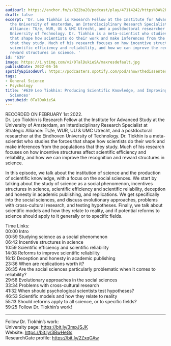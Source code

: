 ```yaml
---
audiourl: https://anchor.fm/s/822ba20/podcast/play/47114242/https%3A%2F%2Fd3ctxlq1ktw2nl.cloudfront.net%2Fstaging%2F2022-1-3%2Ff7e107aa-bc9c-195c-d823-4993819d89c9.m4a
draft: false
excerpt: 'Dr. Leo Tiokhin is Research Fellow at the Institute for Advanced Study at
  the University of Amsterdam, an Interdisciplinary Research Specialist at Strategic
  Alliance: TU/e, WUR, UU & UMC Utrecht, and a postdoctoral researcher at the Eindhoven
  University of Technology. Dr. Tiokhin is a meta-scientist who studies the forces
  that shape how scientists do their work and make inferences from the populations
  that they study. Much of his research focuses on how incentive structures affect
  scientific efficiency and reliability, and how we can improve the recognition and
  reward structures in science. '
id: '639'
image: https://i.ytimg.com/vi/0TalDukieSA/maxresdefault.jpg
publishDate: 2022-06-16
spotifyEpisodeUrl: https://podcasters.spotify.com/pod/show/thedissenter/episodes/639-Leonid-Tiokhin-Producing-Scientific-Knowledge--and-Improving-the-Social-Sciences-e1dsai2
tags:
- General Science
- Psychology
title: '#639 Leo Tiokhin: Producing Scientific Knowledge, and Improving the Social
  Sciences'
youtubeid: 0TalDukieSA
---
```

<div class="timelinks">

RECORDED ON FEBRUARY 1st 2022.  
Dr. Leo Tiokhin is Research Fellow at the Institute for Advanced Study at the University of Amsterdam, an Interdisciplinary Research Specialist at Strategic Alliance: TU/e, WUR, UU & UMC Utrecht, and a postdoctoral researcher at the Eindhoven University of Technology. Dr. Tiokhin is a meta-scientist who studies the forces that shape how scientists do their work and make inferences from the populations that they study. Much of his research focuses on how incentive structures affect scientific efficiency and reliability, and how we can improve the recognition and reward structures in science. 

In this episode, we talk about the institution of science and the production of scientific knowledge, with a focus on the social sciences. We start by talking about the study of science as a social phenomenon, incentives structures in science, scientific efficiency and scientific reliability, deception and honesty in academic publishing, and replications. We get specifically into the social sciences, and discuss evolutionary approaches, problems with cross-cultural research, and testing hypotheses. Finally, we talk about scientific models and how they relate to reality, and if potential reforms to science should apply to it generally or to specific fields.

Time Links:  
<time>00:00</time> Intro  
<time>00:59</time> Studying science as a social phenomenon  
<time>06:42</time> Incentive structures in science  
<time>10:59</time> Scientific efficiency and scientific reliability  
<time>14:08</time> Reforms to improve scientific reliability  
<time>16:12</time> Deception and honesty in academic publishing  
<time>23:36</time> When are replications worth it?  
<time>26:35</time> Are the social sciences particularly problematic when it comes to reliability?  
<time>29:58</time> Evolutionary approaches in the social sciences  
<time>33:34</time> Problems with cross-cultural research  
<time>41:32</time> When should psychological scientists test hypotheses?  
<time>46:53</time> Scientific models and how they relate to reality  
<time>55:13</time> Should reforms apply to all science, or to specific fields?  
<time>59:25</time> Follow Dr. Tiokhin’s work!

---

Follow Dr. Tiokhin’s work:  
University page: https://bit.ly/3mpJSJK  
Website: https://bit.ly/3BwHeGs  
ResearchGate profile: https://bit.ly/2ZxqGAw
</div>

